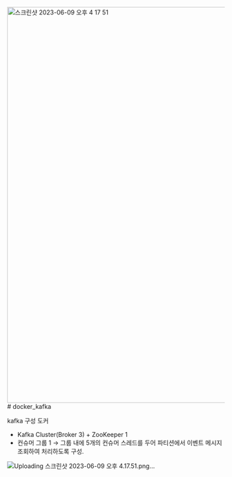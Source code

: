 <img width="919" alt="스크린샷 2023-06-09 오후 4 17 51" src="https://github.com/BookermanProject/docker_kafka/assets/68779402/4de3f666-54dd-4c7f-a638-2b9905cc3b96"># docker_kafka

kafka 구성 도커 
- Kafka Cluster(Broker 3) + ZooKeeper 1
- 컨슈머 그룹 1 → 그룹 내에 5개의 컨슈머 스레드를 두어 파티션에서 이벤트 메시지 조회하여 처리하도록 구성.
  
![Uploading 스크린샷 2023-06-09 오후 4.17.51.png…]()
